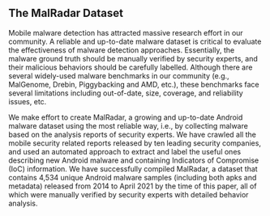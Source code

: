 ## The MalRadar Dataset

Mobile malware detection has attracted massive research effort in our community. A reliable and up-to-date malware dataset is critical to evaluate the effectiveness of malware detection approaches. Essentially, the malware ground truth should be manually verified by security experts, and their malicious behaviors should be carefully labelled. Although there are several widely-used malware benchmarks in our community (e.g., MalGenome, Drebin, Piggybacking and AMD, etc.), these benchmarks face several limitations including out-of-date, size, coverage, and reliability issues, etc.

We make effort to create MalRadar, a growing and up-to-date Android malware dataset using the most reliable way, i.e., by collecting malware based on the analysis reports of security experts. We have crawled all the mobile security related reports released by ten leading security companies, and used an automated approach to extract and label the useful ones describing new Android malware and containing Indicators of Compromise (IoC) information. We have successfully compiled MalRadar, a dataset that contains 4,534 unique Android malware samples (including both apks and metadata) released from 2014 to April 2021 by the time of this paper, all of which were manually verified by security experts with detailed behavior analysis.



